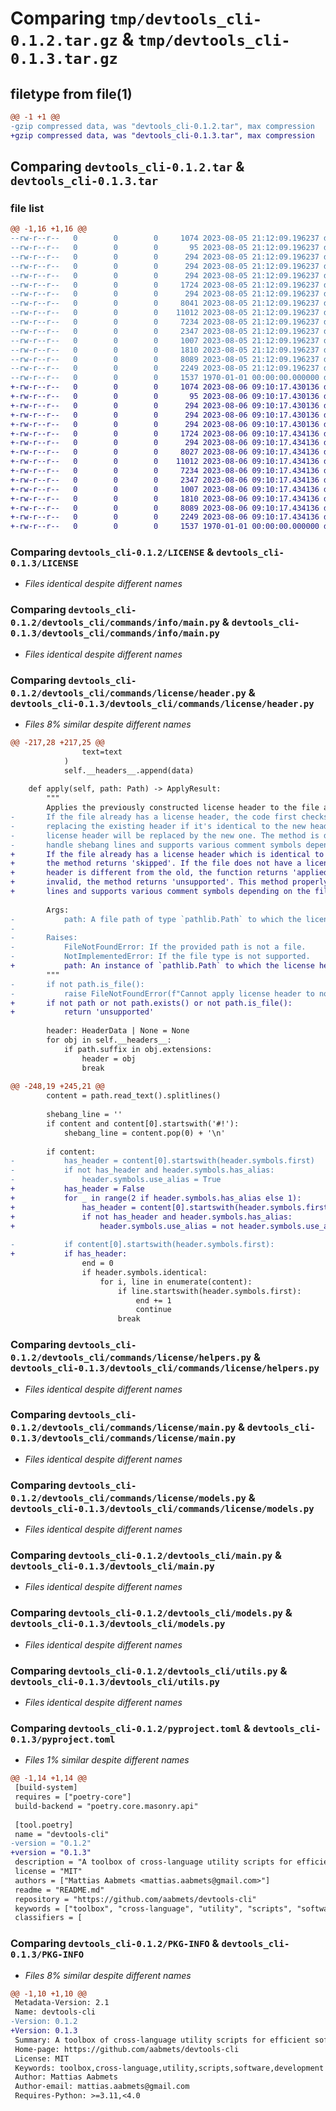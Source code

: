 # Comparing `tmp/devtools_cli-0.1.2.tar.gz` & `tmp/devtools_cli-0.1.3.tar.gz`

## filetype from file(1)

```diff
@@ -1 +1 @@
-gzip compressed data, was "devtools_cli-0.1.2.tar", max compression
+gzip compressed data, was "devtools_cli-0.1.3.tar", max compression
```

## Comparing `devtools_cli-0.1.2.tar` & `devtools_cli-0.1.3.tar`

### file list

```diff
@@ -1,16 +1,16 @@
--rw-r--r--   0        0        0     1074 2023-08-05 21:12:09.196237 devtools_cli-0.1.2/LICENSE
--rw-r--r--   0        0        0       95 2023-08-05 21:12:09.196237 devtools_cli-0.1.2/README.md
--rw-r--r--   0        0        0      294 2023-08-05 21:12:09.196237 devtools_cli-0.1.2/devtools_cli/__init__.py
--rw-r--r--   0        0        0      294 2023-08-05 21:12:09.196237 devtools_cli-0.1.2/devtools_cli/commands/__init__.py
--rw-r--r--   0        0        0      294 2023-08-05 21:12:09.196237 devtools_cli-0.1.2/devtools_cli/commands/info/__init__.py
--rw-r--r--   0        0        0     1724 2023-08-05 21:12:09.196237 devtools_cli-0.1.2/devtools_cli/commands/info/main.py
--rw-r--r--   0        0        0      294 2023-08-05 21:12:09.196237 devtools_cli-0.1.2/devtools_cli/commands/license/__init__.py
--rw-r--r--   0        0        0     8041 2023-08-05 21:12:09.196237 devtools_cli-0.1.2/devtools_cli/commands/license/header.py
--rw-r--r--   0        0        0    11012 2023-08-05 21:12:09.196237 devtools_cli-0.1.2/devtools_cli/commands/license/helpers.py
--rw-r--r--   0        0        0     7234 2023-08-05 21:12:09.196237 devtools_cli-0.1.2/devtools_cli/commands/license/main.py
--rw-r--r--   0        0        0     2347 2023-08-05 21:12:09.196237 devtools_cli-0.1.2/devtools_cli/commands/license/models.py
--rw-r--r--   0        0        0     1007 2023-08-05 21:12:09.196237 devtools_cli-0.1.2/devtools_cli/main.py
--rw-r--r--   0        0        0     1810 2023-08-05 21:12:09.196237 devtools_cli-0.1.2/devtools_cli/models.py
--rw-r--r--   0        0        0     8089 2023-08-05 21:12:09.196237 devtools_cli-0.1.2/devtools_cli/utils.py
--rw-r--r--   0        0        0     2249 2023-08-05 21:12:09.196237 devtools_cli-0.1.2/pyproject.toml
--rw-r--r--   0        0        0     1537 1970-01-01 00:00:00.000000 devtools_cli-0.1.2/PKG-INFO
+-rw-r--r--   0        0        0     1074 2023-08-06 09:10:17.430136 devtools_cli-0.1.3/LICENSE
+-rw-r--r--   0        0        0       95 2023-08-06 09:10:17.430136 devtools_cli-0.1.3/README.md
+-rw-r--r--   0        0        0      294 2023-08-06 09:10:17.430136 devtools_cli-0.1.3/devtools_cli/__init__.py
+-rw-r--r--   0        0        0      294 2023-08-06 09:10:17.430136 devtools_cli-0.1.3/devtools_cli/commands/__init__.py
+-rw-r--r--   0        0        0      294 2023-08-06 09:10:17.430136 devtools_cli-0.1.3/devtools_cli/commands/info/__init__.py
+-rw-r--r--   0        0        0     1724 2023-08-06 09:10:17.434136 devtools_cli-0.1.3/devtools_cli/commands/info/main.py
+-rw-r--r--   0        0        0      294 2023-08-06 09:10:17.434136 devtools_cli-0.1.3/devtools_cli/commands/license/__init__.py
+-rw-r--r--   0        0        0     8027 2023-08-06 09:10:17.434136 devtools_cli-0.1.3/devtools_cli/commands/license/header.py
+-rw-r--r--   0        0        0    11012 2023-08-06 09:10:17.434136 devtools_cli-0.1.3/devtools_cli/commands/license/helpers.py
+-rw-r--r--   0        0        0     7234 2023-08-06 09:10:17.434136 devtools_cli-0.1.3/devtools_cli/commands/license/main.py
+-rw-r--r--   0        0        0     2347 2023-08-06 09:10:17.434136 devtools_cli-0.1.3/devtools_cli/commands/license/models.py
+-rw-r--r--   0        0        0     1007 2023-08-06 09:10:17.434136 devtools_cli-0.1.3/devtools_cli/main.py
+-rw-r--r--   0        0        0     1810 2023-08-06 09:10:17.434136 devtools_cli-0.1.3/devtools_cli/models.py
+-rw-r--r--   0        0        0     8089 2023-08-06 09:10:17.434136 devtools_cli-0.1.3/devtools_cli/utils.py
+-rw-r--r--   0        0        0     2249 2023-08-06 09:10:17.434136 devtools_cli-0.1.3/pyproject.toml
+-rw-r--r--   0        0        0     1537 1970-01-01 00:00:00.000000 devtools_cli-0.1.3/PKG-INFO
```

### Comparing `devtools_cli-0.1.2/LICENSE` & `devtools_cli-0.1.3/LICENSE`

 * *Files identical despite different names*

### Comparing `devtools_cli-0.1.2/devtools_cli/commands/info/main.py` & `devtools_cli-0.1.3/devtools_cli/commands/info/main.py`

 * *Files identical despite different names*

### Comparing `devtools_cli-0.1.2/devtools_cli/commands/license/header.py` & `devtools_cli-0.1.3/devtools_cli/commands/license/header.py`

 * *Files 8% similar despite different names*

```diff
@@ -217,28 +217,25 @@
 				text=text
 			)
 			self.__headers__.append(data)
 
 	def apply(self, path: Path) -> ApplyResult:
 		"""
 		Applies the previously constructed license header to the file at the specified path.
-		If the file already has a license header, the code first checks if it should skip
-		replacing the existing header if it's identical to the new header, otherwise the old
-		license header will be replaced by the new one. The method is designed to properly
-		handle shebang lines and supports various comment symbols depending on the file suffix.
+		If the file already has a license header which is identical to the one being applied,
+		the method returns 'skipped'. If the file does not have a license header or the new
+		header is different from the old, the function returns 'applied'. If the path is
+		invalid, the method returns 'unsupported'. This method properly handles shebang
+		lines and supports various comment symbols depending on the file suffix.
 
 		Args:
-			path: A file path of type `pathlib.Path` to which the license header should be applied.
-
-		Raises:
-			FileNotFoundError: If the provided path is not a file.
-			NotImplementedError: If the file type is not supported.
+			path: An instance of `pathlib.Path` to which the license header should be applied.
 		"""
-		if not path.is_file():
-			raise FileNotFoundError(f"Cannot apply license header to non-file: {path}")
+		if not path or not path.exists() or not path.is_file():
+			return 'unsupported'
 
 		header: HeaderData | None = None
 		for obj in self.__headers__:
 			if path.suffix in obj.extensions:
 				header = obj
 				break
 
@@ -248,19 +245,21 @@
 		content = path.read_text().splitlines()
 
 		shebang_line = ''
 		if content and content[0].startswith('#!'):
 			shebang_line = content.pop(0) + '\n'
 
 		if content:
-			has_header = content[0].startswith(header.symbols.first)
-			if not has_header and header.symbols.has_alias:
-				header.symbols.use_alias = True
+			has_header = False
+			for _ in range(2 if header.symbols.has_alias else 1):
+				has_header = content[0].startswith(header.symbols.first)
+				if not has_header and header.symbols.has_alias:
+					header.symbols.use_alias = not header.symbols.use_alias
 
-			if content[0].startswith(header.symbols.first):
+			if has_header:
 				end = 0
 				if header.symbols.identical:
 					for i, line in enumerate(content):
 						if line.startswith(header.symbols.first):
 							end += 1
 							continue
 						break
```

### Comparing `devtools_cli-0.1.2/devtools_cli/commands/license/helpers.py` & `devtools_cli-0.1.3/devtools_cli/commands/license/helpers.py`

 * *Files identical despite different names*

### Comparing `devtools_cli-0.1.2/devtools_cli/commands/license/main.py` & `devtools_cli-0.1.3/devtools_cli/commands/license/main.py`

 * *Files identical despite different names*

### Comparing `devtools_cli-0.1.2/devtools_cli/commands/license/models.py` & `devtools_cli-0.1.3/devtools_cli/commands/license/models.py`

 * *Files identical despite different names*

### Comparing `devtools_cli-0.1.2/devtools_cli/main.py` & `devtools_cli-0.1.3/devtools_cli/main.py`

 * *Files identical despite different names*

### Comparing `devtools_cli-0.1.2/devtools_cli/models.py` & `devtools_cli-0.1.3/devtools_cli/models.py`

 * *Files identical despite different names*

### Comparing `devtools_cli-0.1.2/devtools_cli/utils.py` & `devtools_cli-0.1.3/devtools_cli/utils.py`

 * *Files identical despite different names*

### Comparing `devtools_cli-0.1.2/pyproject.toml` & `devtools_cli-0.1.3/pyproject.toml`

 * *Files 1% similar despite different names*

```diff
@@ -1,14 +1,14 @@
 [build-system]
 requires = ["poetry-core"]
 build-backend = "poetry.core.masonry.api"
 
 [tool.poetry]
 name = "devtools-cli"
-version = "0.1.2"
+version = "0.1.3"
 description = "A toolbox of cross-language utility scripts for efficient software development."
 license = "MIT"
 authors = ["Mattias Aabmets <mattias.aabmets@gmail.com>"]
 readme = "README.md"
 repository = "https://github.com/aabmets/devtools-cli"
 keywords = ["toolbox", "cross-language", "utility", "scripts", "software", "development"]
 classifiers = [
```

### Comparing `devtools_cli-0.1.2/PKG-INFO` & `devtools_cli-0.1.3/PKG-INFO`

 * *Files 8% similar despite different names*

```diff
@@ -1,10 +1,10 @@
 Metadata-Version: 2.1
 Name: devtools-cli
-Version: 0.1.2
+Version: 0.1.3
 Summary: A toolbox of cross-language utility scripts for efficient software development.
 Home-page: https://github.com/aabmets/devtools-cli
 License: MIT
 Keywords: toolbox,cross-language,utility,scripts,software,development
 Author: Mattias Aabmets
 Author-email: mattias.aabmets@gmail.com
 Requires-Python: >=3.11,<4.0
```

